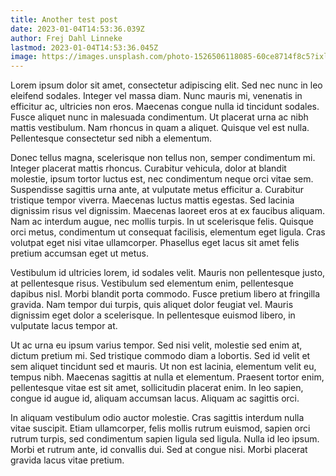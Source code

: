 ```yaml
---
title: Another test post
date: 2023-01-04T14:53:36.039Z
author: Frej Dahl Linneke
lastmod: 2023-01-04T14:53:36.045Z
image: https://images.unsplash.com/photo-1526506118085-60ce8714f8c5?ixlib=rb-4.0.3&ixid=MnwxMjA3fDB8MHxwaG90by1wYWdlfHx8fGVufDB8fHx8&auto=format&fit=crop&w=387&q=80
---
```

Lorem ipsum dolor sit amet, consectetur adipiscing elit. Sed nec nunc in leo eleifend sodales. Integer vel massa diam. Nunc mauris mi, venenatis in efficitur ac, ultricies non eros. Maecenas congue nulla id tincidunt sodales. Fusce aliquet nunc in malesuada condimentum. Ut placerat urna ac nibh mattis vestibulum. Nam rhoncus in quam a aliquet. Quisque vel est nulla. Pellentesque consectetur sed nibh a elementum.

Donec tellus magna, scelerisque non tellus non, semper condimentum mi. Integer placerat mattis rhoncus. Curabitur vehicula, dolor at blandit molestie, ipsum tortor luctus est, nec condimentum neque orci vitae sem. Suspendisse sagittis urna ante, at vulputate metus efficitur a. Curabitur tristique tempor viverra. Maecenas luctus mattis egestas. Sed lacinia dignissim risus vel dignissim. Maecenas laoreet eros at ex faucibus aliquam. Nam ac interdum augue, nec mollis turpis. In ut scelerisque felis. Quisque orci metus, condimentum ut consequat facilisis, elementum eget ligula. Cras volutpat eget nisi vitae ullamcorper. Phasellus eget lacus sit amet felis pretium accumsan eget ut metus.

Vestibulum id ultricies lorem, id sodales velit. Mauris non pellentesque justo, at pellentesque risus. Vestibulum sed elementum enim, pellentesque dapibus nisl. Morbi blandit porta commodo. Fusce pretium libero at fringilla gravida. Nam tempor dui turpis, quis aliquet dolor feugiat vel. Mauris dignissim eget dolor a scelerisque. In pellentesque euismod libero, in vulputate lacus tempor at.

Ut ac urna eu ipsum varius tempor. Sed nisi velit, molestie sed enim at, dictum pretium mi. Sed tristique commodo diam a lobortis. Sed id velit et sem aliquet tincidunt sed et mauris. Ut non est lacinia, elementum velit eu, tempus nibh. Maecenas sagittis at nulla et elementum. Praesent tortor enim, pellentesque vitae est sit amet, sollicitudin placerat enim. In leo sapien, congue id augue id, aliquam accumsan lacus. Aliquam ac sagittis orci.

In aliquam vestibulum odio auctor molestie. Cras sagittis interdum nulla vitae suscipit. Etiam ullamcorper, felis mollis rutrum euismod, sapien orci rutrum turpis, sed condimentum sapien ligula sed ligula. Nulla id leo ipsum. Morbi et rutrum ante, id convallis dui. Sed at congue nisi. Morbi placerat gravida lacus vitae pretium.